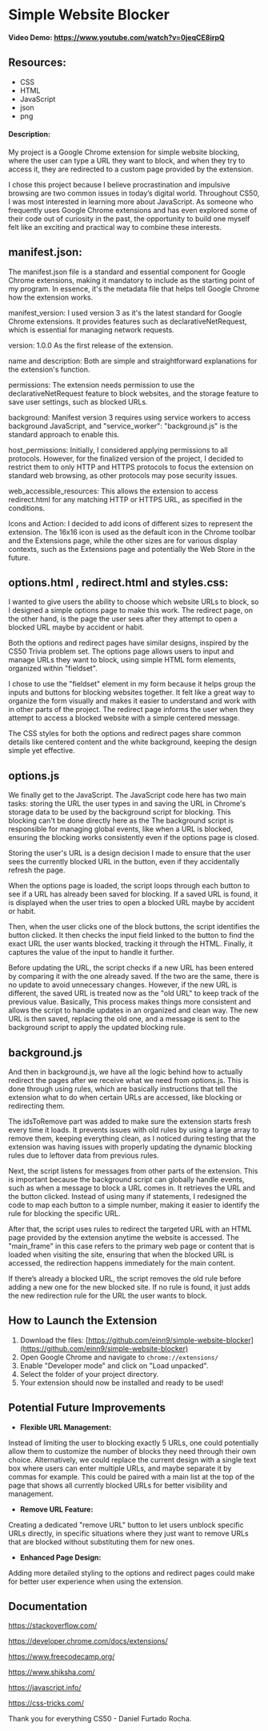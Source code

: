 # Simple Website Blocker
#### Video Demo:  <https://www.youtube.com/watch?v=0jeqCE8irpQ>

## Resources:

- CSS
- HTML
- JavaScript
- json
- png

#### Description:

My project is a Google Chrome extension for simple website blocking, where the user can type a URL they want to block, and when they try to access it, they are redirected to a custom page provided by the extension. 

I chose this project because I believe procrastination and impulsive browsing are two common issues in today’s digital world. Throughout CS50, I was most interested in learning more about JavaScript. As someone who frequently uses Google Chrome extensions and has even explored some of their code out of curiosity in the past, the opportunity to build one myself felt like an exciting and practical way to combine these interests.

## manifest.json:

The manifest.json file is a standard and essential component for Google Chrome extensions, making it mandatory to include as the starting point of my program. In essence, it's the metadata file that helps tell Google Chrome how the extension works.

manifest_version: I used version 3 as it's the latest standard for Google Chrome extensions. It provides features such as declarativeNetRequest, which is essential for managing network requests.

version: 1.0.0 As the first release of the extension.

name and description: Both are simple and straightforward explanations for the extension's function.

permissions: The extension needs permission to use the declarativeNetRequest feature to block websites, and the storage feature to save user settings, such as blocked URLs. 

background: Manifest version 3 requires using service workers to access background JavaScript, and "service_worker": "background.js" is the standard approach to enable this.

host_permissions: Initially, I considered applying permissions to all protocols. However, for the finalized version of the project, I decided to restrict them to only HTTP and HTTPS protocols to focus the extension on standard web browsing, as other protocols may pose security issues.

web_accessible_resources: This allows the extension to access redirect.html for any matching HTTP or HTTPS URL, as specified in the conditions.

Icons and Action: I decided to add icons of different sizes to represent the extension. The 16x16 icon is used as the default icon in the Chrome toolbar and the Extensions page, while the other sizes are for various display contexts, such as the Extensions page and potentially the Web Store in the future.

## options.html , redirect.html and styles.css:

I wanted to give users the ability to choose which website URLs to block, so I designed a simple options page to make this work. The redirect page, on the other hand, is the page the user sees after they attempt to open a blocked URL maybe by accident or habit.

Both the options and redirect pages have similar designs, inspired by the CS50 Trivia problem set. The options page allows users to input and manage URLs they want to block, using simple HTML form elements, organized within "fieldset".

I chose to use the "fieldset" element in my form because it helps group the inputs and buttons for blocking websites together. It felt like a great way to organize the form visually and makes it easier to understand and work with in other parts of the project. The redirect page informs the user when they attempt to access a blocked website with a simple centered message. 

The CSS styles for both the options and redirect pages share common details like centered content and the white background, keeping the design simple yet effective.

## options.js

We finally get to the JavaScript. The JavaScript code here has two main tasks: storing the URL the user types in and saving the URL in Chrome's storage data to be used by the background script for blocking. This blocking can't be done directly here as the The background script is responsible for managing global events, like when a URL is blocked, ensuring the blocking works consistently even if the options page is closed.

Storing the user's URL is a design decision I made to ensure that the user sees the currently blocked URL in the button, even if they accidentally refresh the page.

When the options page is loaded, the script loops through each button to see if a URL has already been saved for blocking. If a saved URL is found, it is displayed when the user tries to open a blocked URL maybe by accident or habit.

Then, when the user clicks one of the block buttons, the script identifies the button clicked. It then checks the input field linked to the button to find the exact URL the user wants blocked, tracking it through the HTML. Finally, it captures the value of the input to handle it further. 

Before updating the URL, the script checks if a new URL has been entered by comparing it with the one already saved. If the two are the same, there is no update to avoid unnecessary changes. However, if the new URL is different, the saved URL is treated now as the "old URL" to keep track of the previous value. Basically, This process makes things more consistent and allows the script to handle updates in an organized and clean way. The new URL is then saved, replacing the old one, and a message is sent to the background script to apply the updated blocking rule.


## background.js

And then in background.js, we have all the logic behind how to actually redirect the pages after we receive what we need from options.js. This is done through using rules, which are basically  instructions that tell the extension what to do when certain URLs are accessed, like blocking or redirecting them. 

The idsToRemove part was added to make sure the extension starts fresh every time it loads. It prevents issues with old rules by using a large array to remove them, keeping everything clean, as I noticed during testing that the extension was having issues with properly updating the dynamic blocking rules due to leftover data from previous rules.

Next, the script listens for messages from other parts of the extension. This is important because the background script can globally handle events, such as when a message to block a URL comes in. It retrieves the URL and the button clicked. Instead of using many if statements, I redesigned the code to map each button to a simple number, making it easier to identify the rule for blocking the specific URL.

After that, the script uses rules to redirect the targeted URL with an HTML page provided by the extension anytime the website is accessed. The "main_frame" in this case refers to the primary web page or content that is loaded when visiting the site, ensuring that when the blocked URL is accessed, the redirection happens immediately for the main content.

If there’s already a blocked URL, the script removes the old rule before adding a new one for the new blocked site. If no rule is found, it just adds the new redirection rule for the URL the user wants to block.

## How to Launch the Extension
1. Download the files: [https://github.com/einn9/simple-website-blocker](https://github.com/einn9/simple-website-blocker)
2. Open Google Chrome and navigate to `chrome://extensions/`
3. Enable "Developer mode" and click on "Load unpacked".
4. Select the folder of your project directory.
5. Your extension should now be installed and ready to be used!


## Potential Future Improvements

- **Flexible URL Management:** 

Instead of limiting the user to blocking exactly 5 URLs, one could potentially allow them to customize the number of blocks they need through their own choice. Alternatively, we could replace the current design with a single text box where users can enter multiple URLs, and maybe separate it by commas for example. This could be paired with a main list at the top of the page that shows all currently blocked URLs for better visibility and management.

- **Remove URL Feature:**

Creating a dedicated "remove URL" button to let users unblock specific URLs directly, in specific situations where they just want to remove URLs that are blocked without substituting them for new ones. 

- **Enhanced Page Design:**

Adding more detailed styling to the options and redirect pages could make for better user experience when using the extension.

## Documentation

https://stackoverflow.com/

https://developer.chrome.com/docs/extensions/

https://www.freecodecamp.org/

https://www.shiksha.com/

https://javascript.info/

https://css-tricks.com/


Thank you for everything CS50 - Daniel Furtado Rocha.